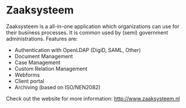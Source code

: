 Zaaksysteem
===========

Zaaksysteem is a all-in-one application which organizations can use for their business processes. 
It is common used by (semi) government administrations. Features are:

- Authentication with OpenLDAP (DigiD, SAML, Other)
- Document Management
- Case Management
- Custom Relation Management
- Webforms
- Client portal
- Archiving (based on ISO/NEN2082)

Check out the website for more information: http://www.zaaksysteem.nl